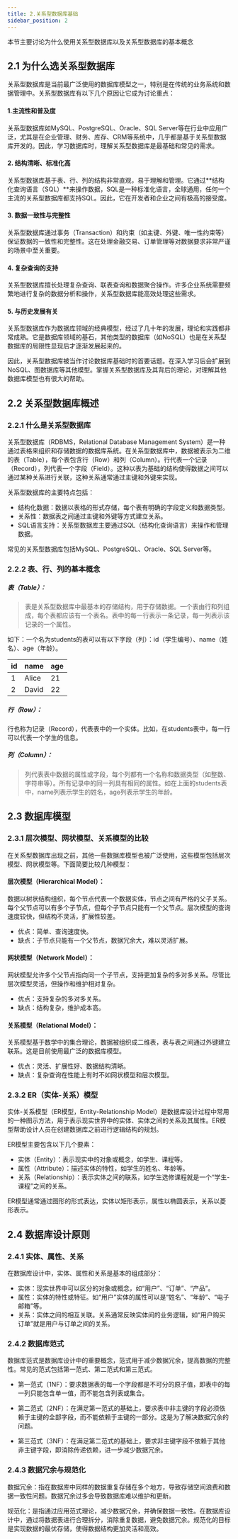 ```yaml
---
title: 2.关系型数据库基础
sidebar_position: 2
---
```


本节主要讨论为什么使用关系型数据库以及关系型数据库的基本概念

## 2.1 为什么选关系型数据库
关系型数据库是当前最广泛使用的数据库模型之一，特别是在传统的业务系统和数据管理中。关系型数据库有以下几个原因让它成为讨论重点：

#### 1.主流性和普及度
关系型数据库如MySQL、PostgreSQL、Oracle、SQL Server等在行业中应用广泛，尤其是在企业管理、财务、库存、CRM等系统中，几乎都是基于关系型数据库开发的。因此，学习数据库时，理解关系型数据库是最基础和常见的需求。

#### 2. 结构清晰、标准化高
关系型数据库基于表、行、列的结构非常直观，易于理解和管理。它通过**结构化查询语言（SQL）**来操作数据，SQL是一种标准化语言，全球通用，任何一个主流的关系型数据库都支持SQL。因此，它在开发者和企业之间有极高的接受度。

#### 3. 数据一致性与完整性
关系型数据库通过事务（Transaction）和约束（如主键、外键、唯一性约束等）保证数据的一致性和完整性。这在处理金融交易、订单管理等对数据要求非常严谨的场景中至关重要。

#### 4. 复杂查询的支持
关系型数据库擅长处理复杂查询、联表查询和数据聚合操作。许多企业系统需要频繁地进行复杂的数据分析和操作，关系型数据库能高效处理这些需求。

#### 5. 与历史发展有关
关系型数据库作为数据库领域的经典模型，经过了几十年的发展，理论和实践都非常成熟。它是数据库领域的基石，其他类型的数据库（如NoSQL）也是在关系型数据库的局限性显现后才逐渐发展起来的。

因此，关系型数据库被当作讨论数据库基础时的首要话题。在深入学习后会扩展到NoSQL、图数据库等其他模型。掌握关系型数据库及其背后的理论，对理解其他数据库模型也有很大的帮助。

## 2.2 关系型数据库概述

### 2.2.1 什么是关系型数据库

关系型数据库（RDBMS，Relational Database Management System）是一种通过表格来组织和存储数据的数据库系统。在关系型数据库中，数据被表示为二维的表（Table），每个表包含行（Row）和列（Column）。行代表一个记录（Record），列代表一个字段（Field）。这种以表为基础的结构使得数据之间可以通过某种关系进行关联，这种关系通常通过主键和外键来实现。

关系型数据库的主要特点包括：

* 结构化数据：数据以表格的形式存储，每个表有明确的字段定义和数据类型。
* 关系性：数据表之间通过主键和外键等方式建立关系。
* SQL语言支持：关系型数据库主要通过SQL（结构化查询语言）来操作和管理数据。

常见的关系型数据库包括MySQL、PostgreSQL、Oracle、SQL Server等。

### 2.2.2 表、行、列的基本概念
##### 表（Table）：
> 表是关系型数据库中最基本的存储结构，用于存储数据。一个表由行和列组成，每个表都应该有一个表名。表中的每一行表示一条记录，每一列表示该记录的一个属性。

如下：一个名为students的表可以有以下字段（列）：id（学生编号）、name（姓名）、age（年龄）。

| id      | name | age |
| ----------- | ----------- | ----------- |
| 1      | Alice       | 21 |
| 2   | David        | 22 |

##### 行（Row）：

行也称为记录（Record），代表表中的一个实体。比如，在students表中，每一行可以代表一个学生的信息。

##### 列（Column）：

> 列代表表中数据的属性或字段，每个列都有一个名称和数据类型（如整数、字符串等）。所有记录中的同一列具有相同的属性。如在上面的students表中，name列表示学生的姓名，age列表示学生的年龄。


## 2.3 数据库模型

### 2.3.1 层次模型、网状模型、关系模型的比较
在关系型数据库出现之前，其他一些数据库模型也被广泛使用，这些模型包括层次模型、网状模型等。下面简要比较几种模型：

#### 层次模型（Hierarchical Model）：

数据以树状结构组织，每个节点代表一个数据实体，节点之间有严格的父子关系。每个父节点可以有多个子节点，但每个子节点只能有一个父节点。层次模型的查询速度较快，但结构不灵活，扩展性较差。

* 优点：简单、查询速度快。 
* 缺点：子节点只能有一个父节点，数据冗余大，难以灵活扩展。

#### 网状模型（Network Model）：
网状模型允许多个父节点指向同一个子节点，支持更加复杂的多对多关系。尽管比层次模型灵活，但操作和维护相对复杂。

* 优点：支持复杂的多对多关系。 
* 缺点：结构复杂，维护成本高。

#### 关系模型（Relational Model）：
关系模型基于数学中的集合理论，数据被组织成二维表，表与表之间通过外键建立联系。这是目前使用最广泛的数据库模型。

* 优点：灵活、扩展性好、数据结构清晰。 
* 缺点：复杂查询在性能上有时不如网状模型和层次模型。

### 2.3.2 ER（实体-关系）模型

实体-关系模型（ER模型，Entity-Relationship Model）是数据库设计过程中常用的一种图示方法，用于表示现实世界中的实体、实体之间的关系及其属性。ER模型帮助设计人员在创建数据库之前进行逻辑结构的规划。

ER模型主要包含以下几个要素：
* 实体（Entity）：表示现实中的对象或概念，如学生、课程等。
* 属性（Attribute）：描述实体的特性，如学生的姓名、年龄等。
* 关系（Relationship）：表示实体之间的联系，如学生选修课程就是一个“学生-课程”之间的关系。

ER模型通常通过图形的形式表达，实体以矩形表示，属性以椭圆表示，关系以菱形表示。

## 2.4 数据库设计原则

### 2.4.1 实体、属性、关系
在数据库设计中，实体、属性和关系是基本的组成部分：

* 实体：现实世界中可以区分的对象或概念，如“用户”、“订单”、“产品”。
* 属性：实体的特性或特征。如“用户”实体的属性可以是“姓名”、“年龄”、“电子邮箱”等。
* 关系：实体之间的相互关联。关系通常反映实体间的业务逻辑，如“用户购买订单”就是用户与订单之间的关系。

### 2.4.2 数据库范式

数据库范式是数据库设计中的重要概念，范式用于减少数据冗余，提高数据的完整性。常见的范式包括第一范式、第二范式和第三范式。

* 第一范式（1NF）：要求数据表的每一个字段都是不可分的原子值，即表中的每一列只能包含单一值，而不能包含列表或集合。

* 第二范式（2NF）：在满足第一范式的基础上，要求表中非主键的字段必须依赖于主键的全部字段，而不能依赖于主键的一部分。这是为了解决数据冗余的问题。

* 第三范式（3NF）：在满足第二范式的基础上，要求非主键字段不依赖于其他非主键字段，即消除传递依赖，进一步减少数据冗余。

### 2.4.3 数据冗余与规范化

数据冗余：指在数据库中同样的数据重复存储在多个地方，导致存储空间浪费和数据一致性问题。数据冗余过多会导致数据库难以维护和更新。

规范化：是指通过应用范式理论，减少数据冗余，并确保数据一致性。在数据库设计中，通过将数据表进行合理拆分，消除重复数据，避免数据冗余。规范化的目标是实现数据的最优存储，使得数据结构更加灵活和高效。